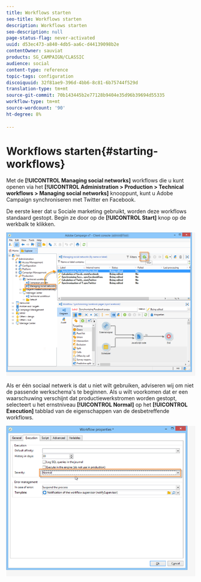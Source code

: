 ```yaml
---
title: Workflows starten
seo-title: Workflows starten
description: Workflows starten
seo-description: null
page-status-flag: never-activated
uuid: d53ec473-a840-4db5-aa6c-d44139098b2e
contentOwner: sauviat
products: SG_CAMPAIGN/CLASSIC
audience: social
content-type: reference
topic-tags: configuration
discoiquuid: 32f81ae9-396d-4bb6-8c81-6b75744f529d
translation-type: tm+mt
source-git-commit: 70b143445b2e77128b9404e35d96b39694d55335
workflow-type: tm+mt
source-wordcount: '90'
ht-degree: 8%

---
```



# Workflows starten{#starting-workflows}

Met de **[!UICONTROL Managing social networks]** workflows die u kunt openen via het **[!UICONTROL Administration > Production > Technical workflows > Managing social networks]** knooppunt, kunt u Adobe Campaign synchroniseren met Twitter en Facebook.

De eerste keer dat u Sociale marketing gebruikt, worden deze workflows standaard gestopt. Begin ze door op de **[!UICONTROL Start]** knop op de werkbalk te klikken.

![](assets/social_start_workflows.png)

Als er één sociaal netwerk is dat u niet wilt gebruiken, adviseren wij om niet de passende werkschema&#39;s te beginnen. Als u wilt voorkomen dat er een waarschuwing verschijnt dat productiewerkstromen worden gestopt, selecteert u het ernstniveau **[!UICONTROL Normal]** op het **[!UICONTROL Execution]** tabblad van de eigenschappen van de desbetreffende workflows.

![](assets/social_start_workflows2.png)

